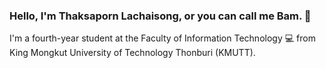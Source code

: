 ### Hello, I'm Thaksaporn Lachaisong, or you can call me Bam. 👋

I'm a fourth-year student at the Faculty of Information Technology :computer: from King Mongkut University of Technology Thonburi (KMUTT). 

<!--- ![Your GitHub stats](https://github-readme-stats.vercel.app/api?username=baybiebxm&include_all_commits=true&show_icons=true&theme=radical.) -->
